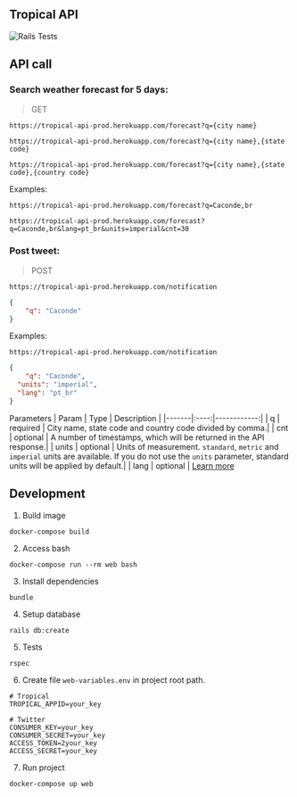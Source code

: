 ## Tropical API

![Rails Tests](https://github.com/valterandrei/tropical_api/workflows/Rails%20Tests/badge.svg)

## API call

### Search weather forecast for 5 days:

> GET
```
https://tropical-api-prod.herokuapp.com/forecast?q={city name}
```
```
https://tropical-api-prod.herokuapp.com/forecast?q={city name},{state code}
```
```
https://tropical-api-prod.herokuapp.com/forecast?q={city name},{state code},{country code}
```
Examples:
```
https://tropical-api-prod.herokuapp.com/forecast?q=Caconde,br
```
```
https://tropical-api-prod.herokuapp.com/forecast?q=Caconde,br&lang=pt_br&units=imperial&cnt=30
```


### Post tweet:

> POST
```
https://tropical-api-prod.herokuapp.com/notification
```
~~~json
{
	"q": "Caconde"
}
~~~

Examples:
```
https://tropical-api-prod.herokuapp.com/notification
```
~~~json
{
	"q": "Caconde",
  "units": "imperial",
  "lang": "pt_br"
}
~~~

Parameters
| Param | Type | Description |
|-------|:----:|------------:|
| q | required | City name, state code and country code divided by comma.|
| cnt | optional | A number of timestamps, which will be returned in the API response.|
| units | optional | Units of measurement. `standard`, `metric` and `imperial` units are available. If you do not use the `units` parameter, standard units will be applied by default.|
| lang | optional | [Learn more](https://openweathermap.org/forecast5#multi)



## Development

1. Build image
```
docker-compose build
```

2. Access bash
```
docker-compose run --rm web bash
```

3. Install dependencies
```
bundle
```

4. Setup database
```
rails db:create
```

5. Tests
```
rspec
```

6. Create file `web-variables.env` in project root path.
```
# Tropical
TROPICAL_APPID=your_key

# Twitter
CONSUMER_KEY=your_key
CONSUMER_SECRET=your_key
ACCESS_TOKEN=2your_key
ACCESS_SECRET=your_key
```

7. Run project
```
docker-compose up web
```
